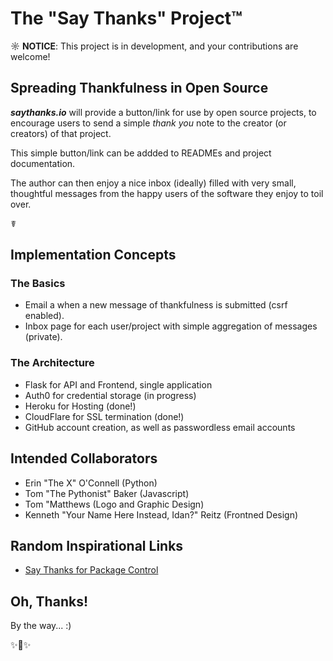 # The "Say Thanks" Project™

☼ **NOTICE**: This project is in development, and your contributions are welcome!

## Spreading Thankfulness in Open Source

***saythanks.io*** will provide a button/link for use by open source projects, to
encourage users to send a simple *thank you* note to the creator (or creators)
of that project. 

This simple button/link can be addded to READMEs and project documentation.

The author can then enjoy a nice inbox (ideally) filled with very small, 
thoughtful messages from the happy users of the software they enjoy to 
toil over. 

☤

## Implementation Concepts

### The Basics

- Email a when a new message of thankfulness is submitted (csrf enabled).
- Inbox page for each user/project with simple aggregation of messages (private).

### The Architecture

- Flask for API and Frontend, single application
- Auth0 for credential storage (in progress)
- Heroku for Hosting (done!)
- CloudFlare for SSL termination (done!)
- GitHub account creation, as well as passwordless email accounts

## Intended Collaborators

- Erin "The X" O'Connell (Python)
- Tom "The Pythonist" Baker (Javascript)
- Tom "Matthews (Logo and Graphic Design)
- Kenneth "Your Name Here Instead, Idan?" Reitz (Frontned Design)

## Random Inspirational Links

- [Say Thanks for Package Control](https://packagecontrol.io/say_thanks)

## Oh, Thanks!

By the way... :) 

✨🍰✨
